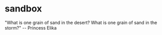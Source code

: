 sandbox
=======

"What is one grain of sand in the desert? What is one grain of sand in the storm?" -- Princess Elika
